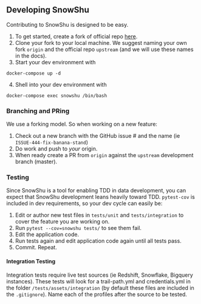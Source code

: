 ## Developing SnowShu

Contributing to SnowShu is designed to be easy. 

1. To get started, create a fork of official repo [here](url_needed).
2. Clone your fork to your local machine. We suggest naming your own fork `origin` and the official repo `upstream` (and we will use these names in the docs).
3. Start your dev environment with 
```
docker-compose up -d
```
4. Shell into your dev environment with 
```
docker-compose exec snowshu /bin/bash
```
### Branching and PRing
We use a forking model. So when working on a new feature:
1. Check out a new branch with the GitHub issue # and the name (ie `ISSUE-444-fix-banana-stand`)
2. Do work and push to _your_ origin. 
3. When ready create a PR from `origin` against the `upstream` development branch (master).  

### Testing

Since SnowShu is a tool for enabling TDD in data development, you can expect that SnowShu development leans heavily toward TDD. `pytest-cov` is included in dev requirements, so your dev cycle can easily be:
1. Edit or author new test files in `tests/unit` and `tests/integration` to cover the feature you are working on.
2. Run `pytest --cov=snowshu tests/` to see them fail.
3. Edit the application code.
4. Run tests again and edit application code again until all tests pass.
5. Commit. Repeat.  

#### Integration Testing
Integration tests require live test sources (ie Redshift, Snowflake, Bigquery instances). These tests will look for a trail-path.yml and credentials.yml in the folder `/tests/assets/integration` (by default these files are included in the `.gitignore`). Name each of the profiles after the source to be tested. 


